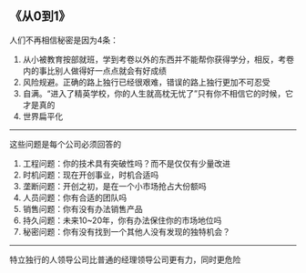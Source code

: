 ## 《从0到1》

人们不再相信秘密是因为4条：  
1. 从小被教育按部就班，学到考卷以外的东西并不能帮你获得学分，相反，考卷内的事比别人做得好一点点就会有好成绩  
2. 风险规避。正确的路上独行已经很艰难，错误的路上独行更加不可忍受  
3. 自满。“进入了精英学校，你的人生就高枕无忧了”只有你不相信它的时候，它才是真的  
4. 世界扁平化  

--------------------------------------------------------------------------------

这些问题是每个公司必须回答的  
1. 工程问题：你的技术具有突破性吗？而不是仅仅有少量改进  
2. 时机问题：现在开创事业，时机合适吗  
3. 垄断问题：开创之初，是在一个小市场抢占大份额吗  
4. 人员问题：你有合适的团队吗  
5. 销售问题：你有没有办法销售产品  
6. 持久问题：未来10~20年，你有办法保住你的市场地位吗  
7. 秘密问题：你有没有找到一个其他人没有发现的独特机会？  

--------------------------------------------------------------------------------

特立独行的人领导公司比普通的经理领导公司更有力，同时更危险  
